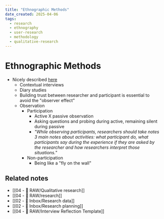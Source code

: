 ```yaml
---
title: "Ethnographic Methods"
date_created: 2025-04-06
tags:
  - research
  - ethnography
  - user-research
  - methodology
  - qualitative-research
---
```


# Ethnographic Methods

- Nicely described [here](https://medium.com/idinsight-blog/the-case-for-iteration-in-qualitative-research-design-e07ed1314756) 
	- Contextual interviews
	- Diary studies
	- Building trust between researcher and participant is essential to avoid the "observer effect"
	- Observation
		- Participation
			- Active X passive observation
			- Asking questions and probing during active, remaining silent during passive
			- _"While observing participants, researchers should take notes 3 main notes about activities: what participant do, what participants say during the experience if they are asked by the researcher and how researchers interpret those situations."_
		- Non-participation
			- Being like a "fly on the wall"

## Related notes
- [[04 - 💽 RAW/Qualitative research]]
- [[04 - 💽 RAW/research]]
- [[02 - 📩 Inbox/Research data]]
- [[02 - 📩 Inbox/Research planning]]
- [[04 - 💽 RAW/Interview Reflection Template]]
